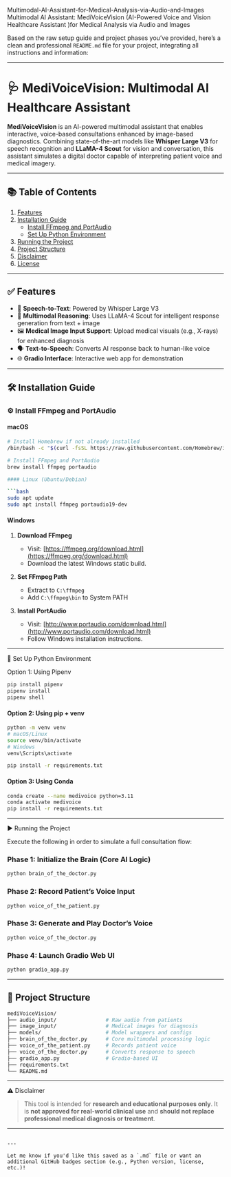 Multimodal-AI-Assistant-for-Medical-Analysis-via-Audio-and-Images
Multimodal AI Assistant: MediVoiceVision (AI-Powered Voice and Vision Healthcare Assistant )for Medical Analysis via Audio and Images

Based on the raw setup guide and project phases you’ve provided, here’s a clean and professional `README.md` file for your project, integrating all instructions and information:

---

# 🩺 MediVoiceVision: Multimodal AI Healthcare Assistant

**MediVoiceVision** is an AI-powered multimodal assistant that enables interactive, voice-based consultations enhanced by image-based diagnostics. Combining state-of-the-art models like **Whisper Large V3** for speech recognition and **LLaMA-4 Scout** for vision and conversation, this assistant simulates a digital doctor capable of interpreting patient voice and medical imagery.

---

## 📚 Table of Contents

1. [Features](#features)
2. [Installation Guide](#installation-guide)
   - [Install FFmpeg and PortAudio](#install-ffmpeg-and-portaudio)
   - [Set Up Python Environment](#set-up-python-environment)
3. [Running the Project](#running-the-project)
4. [Project Structure](#project-structure)
5. [Disclaimer](#disclaimer)
6. [License](#license)

---

## ✅ Features

- 🎤 **Speech-to-Text**: Powered by Whisper Large V3  
- 🧠 **Multimodal Reasoning**: Uses LLaMA-4 Scout for intelligent response generation from text + image  
- 🖼️ **Medical Image Input Support**: Upload medical visuals (e.g., X-rays) for enhanced diagnosis  
- 🗣️ **Text-to-Speech**: Converts AI response back to human-like voice  
- 🌐 **Gradio Interface**: Interactive web app for demonstration

---

## 🛠️ Installation Guide

### ⚙️ Install FFmpeg and PortAudio

#### macOS
```bash
# Install Homebrew if not already installed
/bin/bash -c "$(curl -fsSL https://raw.githubusercontent.com/Homebrew/install/HEAD/install.sh)"

# Install FFmpeg and PortAudio
brew install ffmpeg portaudio

#### Linux (Ubuntu/Debian)

```bash
sudo apt update
sudo apt install ffmpeg portaudio19-dev
```

#### Windows

1. **Download FFmpeg**

   * Visit: [https://ffmpeg.org/download.html](https://ffmpeg.org/download.html)
   * Download the latest Windows static build.

2. **Set FFmpeg Path**

   * Extract to `C:\ffmpeg`
   * Add `C:\ffmpeg\bin` to System PATH

3. **Install PortAudio**

   * Visit: [http://www.portaudio.com/download.html](http://www.portaudio.com/download.html)
   * Follow Windows installation instructions.

---

🐍 Set Up Python Environment

Option 1: Using Pipenv

```bash
pip install pipenv
pipenv install
pipenv shell
```

#### Option 2: Using pip + venv

```bash
python -m venv venv
# macOS/Linux
source venv/bin/activate
# Windows
venv\Scripts\activate

pip install -r requirements.txt
```

#### Option 3: Using Conda

```bash
conda create --name medivoice python=3.11
conda activate medivoice
pip install -r requirements.txt
```

---

▶️ Running the Project

Execute the following in order to simulate a full consultation flow:

### Phase 1: Initialize the Brain (Core AI Logic)

```bash
python brain_of_the_doctor.py
```

### Phase 2: Record Patient’s Voice Input

```bash
python voice_of_the_patient.py
```

### Phase 3: Generate and Play Doctor’s Voice

```bash
python voice_of_the_doctor.py
```

### Phase 4: Launch Gradio Web UI

```bash
python gradio_app.py
```

---

## 📁 Project Structure

```bash
mediVoiceVision/
├── audio_input/                # Raw audio from patients
├── image_input/                # Medical images for diagnosis
├── models/                     # Model wrappers and configs
├── brain_of_the_doctor.py      # Core multimodal processing logic
├── voice_of_the_patient.py     # Records patient voice
├── voice_of_the_doctor.py      # Converts response to speech
├── gradio_app.py               # Gradio-based UI
├── requirements.txt
└── README.md
```

---

⚠️ Disclaimer

> This tool is intended for **research and educational purposes only**. It is **not approved for real-world clinical use** and **should not replace professional medical diagnosis or treatment**.

---



```

---

Let me know if you'd like this saved as a `.md` file or want an additional GitHub badges section (e.g., Python version, license, etc.)!
```

